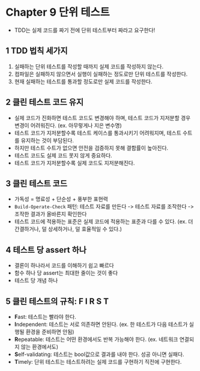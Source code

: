 # Chapter 9 단위 테스트
- TDD는 실제 코드를 짜기 전에 단위 테스트부터 짜라고 요구한다!

## 1 TDD 법칙 세가지
1. 실패하는 단위 테스트를 작성할 때까지 실제 코드를 작성하지 않는다.
2. 컴파일은 실패하지 않으면서 실행이 실패하는 정도로만 단위 테스트를 작성한다.
3. 현재 실패하는 테스트를 통과할 정도로만 실제 코드를 작성한다.

## 2 클린 테스트 코드 유지
- 실제 코드가 진화하면 테스트 코드도 변경해야 하며, 테스트 코드가 지저분할 경우 변경이 어려워진다. (ex. 아무렇게나 지은 변수명)
- 테스트 코드가 지저분할수록 테스트 케이스를 통과시키기 어려워지며, 테스트 수트를 유지하는 것이 부담된다.
- 하지만 테스트 수트가 없으면 안전을 검증하지 못해 결함률이 높아진다.
- 테스트 코드도 실제 코드 못지 않게 중요하다.
- 테스트 코드가 지저분할수록 실제 코드도 지저분해진다.

## 3 클린 테스트 코드
- 가독성 = 명료성 + 단순성 + 풍부한 표현력
- `Build-Operate-Check` 패턴: 테스트 자료를 만든다 -> 테스트 자료를 조작한다 -> 조작한 결과가 올바른지 확인한다
- 테스트 코드에 적용하는 표준은 실제 코드에 적용하는 표준과 다를 수 있다. (ex. 더 간결하거나, 덜 상세하거나, 덜 효율적일 수 있다.)

## 4 테스트 당 assert 하나
- 결론이 하나라서 코드를 이해하기 쉽고 빠르다
- 함수 하나 당 assert는 최대한 줄이는 것이 좋다
- 테스트 당 개념 하나

## 5 클린 테스트의 규칙: F I R S T
- **F**ast: 테스트는 빨라야 한다.
- **I**ndependent: 테스트는 서로 의존하면 안된다. (ex. 한 테스트가 다음 테스트가 실행될 환경을 준비하면 안됨)
- **R**epeatable: 테스트는 어떤 환경에서도 반복 가능해야 한다. (ex. 네트워크 연결되지 않는 환경에서도)
- **S**elf-validating: 테스트는 bool값으로 결과를 내야 한다. 성공 아니면 실패다.
- **T**imely: 단위 테스트는 테스트하려는 실제 코드를 구현하기 직전에 구현한다.
